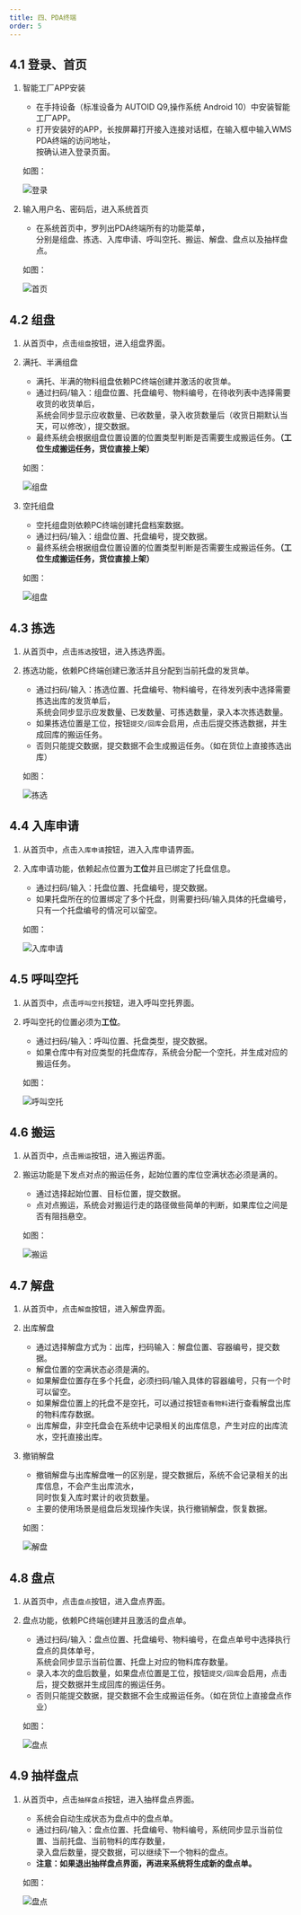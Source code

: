 ```yaml
---
title: 四、PDA终端
order: 5
---
```


## 4.1 登录、首页

   1. 智能工厂APP安装
      - 在手持设备（标准设备为 AUTOID Q9,操作系统 Android 10）中安装智能工厂APP。  
      - 打开安装好的APP，长按屏幕打开接入连接对话框，在输入框中输入WMS PDA终端的访问地址，  
      按确认进入登录页面。

      如图：

      ![登录](/zh-CN/guides/chapter4/Login20230712164010.png)

   2. 输入用户名、密码后，进入系统首页
       - 在系统首页中，罗列出PDA终端所有的功能菜单，  
        分别是组盘、拣选、入库申请、呼叫空托、搬运、解盘、盘点以及抽样盘点。

      如图：

      ![首页](/zh-CN/guides/chapter4/Index20230712164751.png)

## 4.2 组盘

   1. 从首页中，点击`组盘`按钮，进入组盘界面。

   2. 满托、半满组盘
       - 满托、半满的物料组盘依赖PC终端创建并激活的收货单。  
       - 通过扫码/输入：组盘位置、托盘编号、物料编号，在待收列表中选择需要收货的收货单后，  
       系统会同步显示应收数量、已收数量，录入收货数量后（收货日期默认当天，可以修改），提交数据。  
       - 最终系统会根据组盘位置设置的位置类型判断是否需要生成搬运任务。**（工位生成搬运任务，货位直接上架）**

      如图：

      ![组盘](/zh-CN/guides/chapter4/Combine20230712165003.png)

   3. 空托组盘
       - 空托组盘则依赖PC终端创建托盘档案数据。
       - 通过扫码/输入：组盘位置、托盘编号，提交数据。
       - 最终系统会根据组盘位置设置的位置类型判断是否需要生成搬运任务。**（工位生成搬运任务，货位直接上架）**

      如图：

      ![组盘](/zh-CN/guides/chapter4/EmptyTrayBind20230713092327.png)

## 4.3 拣选

   1. 从首页中，点击`拣选`按钮，进入拣选界面。

   2. 拣选功能，依赖PC终端创建已激活并且分配到当前托盘的发货单。
      - 通过扫码/输入：拣选位置、托盘编号、物料编号，在待发列表中选择需要拣选出库的发货单后，  
      系统会同步显示应发数量、已发数量、可拣选数量，录入本次拣选数量。
      - 如果拣选位置是工位，按钮`提交/回库`会启用，点击后提交拣选数据，并生成回库的搬运任务。
      - 否则只能提交数据，提交数据不会生成搬运任务。（如在货位上直接拣选出库）
  
      如图：

      ![拣选](/zh-CN/guides/chapter4/Picking20230712165053.png)

## 4.4 入库申请

   1. 从首页中，点击`入库申请`按钮，进入入库申请界面。

   2. 入库申请功能，依赖起点位置为**工位**并且已绑定了托盘信息。
      - 通过扫码/输入：托盘位置、托盘编号，提交数据。
      - 如果托盘所在的位置绑定了多个托盘，则需要扫码/输入具体的托盘编号，只有一个托盘编号的情况可以留空。

      如图：

      ![入库申请](/zh-CN/guides/chapter4/InstockApply20230712165128.png)

## 4.5 呼叫空托

   1. 从首页中，点击`呼叫空托`按钮，进入呼叫空托界面。

   2. 呼叫空托的位置必须为**工位**。
      - 通过扫码/输入：呼叫位置、托盘类型，提交数据。
      - 如果仓库中有对应类型的托盘库存，系统会分配一个空托，并生成对应的搬运任务。

      如图：

      ![呼叫空托](/zh-CN/guides/chapter4/EmptyTrayApply20230712165213.png)

## 4.6 搬运

   1. 从首页中，点击`搬运`按钮，进入搬运界面。

   2. 搬运功能是下发点对点的搬运任务，起始位置的库位空满状态必须是满的。
      - 通过选择起始位置、目标位置，提交数据。
      - 点对点搬运，系统会对搬运行走的路径做些简单的判断，如果库位之间是否有阻挡悬空。

      如图：

      ![搬运](/zh-CN/guides/chapter4/Carry20230712165401.png)

## 4.7 解盘

   1. 从首页中，点击`解盘`按钮，进入解盘界面。

   2. 出库解盘
      - 通过选择解盘方式为：出库，扫码输入：解盘位置、容器编号，提交数据。
      - 解盘位置的空满状态必须是满的。
      - 如果解盘位置存在多个托盘，必须扫码/输入具体的容器编号，只有一个时可以留空。
      - 如果解盘位置上的托盘不是空托，可以通过按钮`查看物料`进行查看解盘出库的物料库存数据。
      - 出库解盘，非空托盘会在系统中记录相关的出库信息，产生对应的出库流水，空托直接出库。

   3. 撤销解盘
      - 撤销解盘与出库解盘唯一的区别是，提交数据后，系统不会记录相关的出库信息，不会产生出库流水，  
      同时恢复入库时累计的收货数量。
      - 主要的使用场景是组盘后发现操作失误，执行撤销解盘，恢复数据。

      如图：

      ![解盘](/zh-CN/guides/chapter4/Unbind20230712165609.png)

## 4.8 盘点

   1. 从首页中，点击`盘点`按钮，进入盘点界面。

   2. 盘点功能，依赖PC终端创建并且激活的盘点单。
      - 通过扫码/输入：盘点位置、托盘编号、物料编号，在盘点单号中选择执行盘点的具体单号，  
      系统会同步显示当前位置、托盘上对应的物料库存数量。
      - 录入本次的盘后数量，如果盘点位置是工位，按钮`提交/回库`会启用，点击后，提交数据并生成回库的搬运任务。
      - 否则只能提交数据，提交数据不会生成搬运任务。（如在货位上直接盘点作业）

      如图：

      ![盘点](/zh-CN/guides/chapter4/Stacktake20230712165638.png)

## 4.9 抽样盘点

   1. 从首页中，点击`抽样盘点`按钮，进入抽样盘点界面。
      - 系统会自动生成状态为盘点中的盘点单。
      - 通过扫码/输入：盘点位置、托盘编号、物料编号，系统同步显示当前位置、当前托盘、当前物料的库存数量，  
        录入盘后数量，提交数据，可以继续下一个物料的盘点。
      - **注意：如果退出抽样盘点界面，再进来系统将生成新的盘点单。**

      如图：

      ![盘点](/zh-CN/guides/chapter4/Stacktake120230712165718.png)
